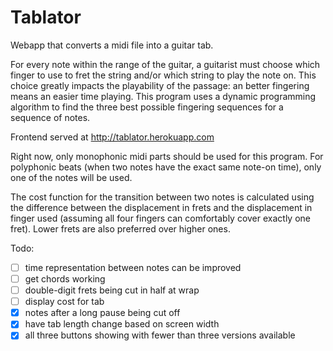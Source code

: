 # Tablator

Webapp that converts a midi file into a guitar tab.

For every note within the range of the guitar, a guitarist must choose which finger to use to fret the string and/or which string to play the note on. This choice greatly impacts the playability of the passage: an better fingering means an easier time playing. This program uses a dynamic programming algorithm to find the three best possible fingering sequences for a sequence of notes. 

Frontend served at http://tablator.herokuapp.com

Right now, only monophonic midi parts should be used for this program. For polyphonic beats (when two notes have the exact same note-on time), only one of the notes will be used.

The cost function for the transition between two notes is calculated using the difference between the displacement in frets and the displacement in finger used (assuming all four fingers can comfortably cover exactly one fret). Lower frets are also preferred over higher ones.

Todo:

- [ ] time representation between notes can be improved
- [ ] get chords working
- [ ] double-digit frets being cut in half at wrap
- [ ] display cost for tab
- [x] notes after a long pause being cut off
- [x] have tab length change based on screen width
- [x] all three buttons showing with fewer than three versions available
